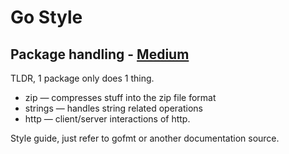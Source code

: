 # Go Style

## Package handling - [Medium](https://blog.learngoprogramming.com/definitive-guide-to-go-packages-focus-on-the-fundamentals-to-empower-your-skills-d14aae7cd321)

TLDR, 1 package only does 1 thing.

- zip &#8212; compresses stuff into the zip file format
- strings &#8212; handles string related operations
- http &#8212; client/server interactions of http.
  
  
Style guide, just refer to gofmt or another documentation source.